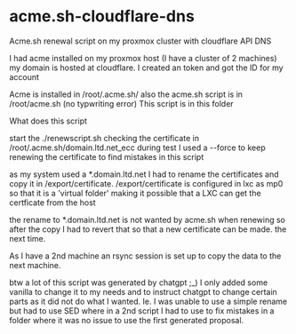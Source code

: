 # acme.sh-cloudflare-dns
Acme.sh renewal script on my proxmox cluster with cloudflare API DNS

I had acme installed on my proxmox host (I have a cluster of 2 machines)
my domain is hosted at cloudflare. I created an token and got the ID for my account

Acme is installed in /root/.acme.sh/
also the acme.sh script is in /root/acme.sh (no typwriting error)
This script is in this folder

What does this script

start the ./renewscript.sh checking the certificate in /root/.acme.sh/domain.ltd.net_ecc
during test I used a --force to keep renewing the certificate to find mistakes in this script

as my system used a *.domain.ltd.net I had to rename the certificates and copy it in /export/certificate.
/export/certificate is configured in lxc as mp0 so that it is a 'virtual folder' making it possible
that a LXC can get the certficate from the host

the rename to *.domain.ltd.net is not wanted by acme.sh when renewing so after the copy I had to revert that
so that a new certificate can be made. the next time.

As I have a 2nd machine an rsync session is set up to copy the data to the next machine.

btw a lot of this script was generated by chatgpt ;_) I only added some vanilla to change it to my needs and to instruct chatgpt to
change certain parts as it did not do what I wanted. Ie. I was unable to use a simple rename but had to use SED where in a
2nd script I had to use to fix mistakes in a folder where it was no issue to use the first generated proposal.
